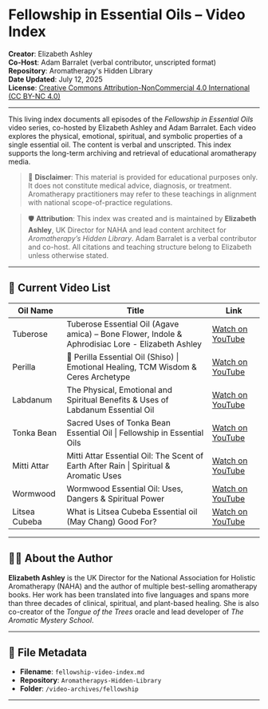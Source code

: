 # Fellowship in Essential Oils – Video Index

**Creator**: Elizabeth Ashley  
**Co-Host**: Adam Barralet (verbal contributor, unscripted format)  
**Repository**: Aromatherapy's Hidden Library  
**Date Updated**: July 12, 2025  
**License**: [Creative Commons Attribution-NonCommercial 4.0 International (CC BY-NC 4.0)](https://creativecommons.org/licenses/by-nc/4.0/)  

---

This living index documents all episodes of the *Fellowship in Essential Oils* video series, co-hosted by Elizabeth Ashley and Adam Barralet. Each video explores the physical, emotional, spiritual, and symbolic properties of a single essential oil. The content is verbal and unscripted. This index supports the long-term archiving and retrieval of educational aromatherapy media.

> 📌 **Disclaimer**: This material is provided for educational purposes only. It does not constitute medical advice, diagnosis, or treatment. Aromatherapy practitioners may refer to these teachings in alignment with national scope-of-practice regulations.

> 🛡 **Attribution**: This index was created and is maintained by **Elizabeth Ashley**, UK Director for NAHA and lead content architect for *Aromatherapy’s Hidden Library*. Adam Barralet is a verbal contributor and co-host. All citations and teaching structure belong to Elizabeth unless otherwise stated.

---

## 🌿 Current Video List

| Oil Name     | Title                                                                                         | Link                                                   |
|--------------|-----------------------------------------------------------------------------------------------|--------------------------------------------------------|
| Tuberose     | Tuberose Essential Oil (Agave amica) – Bone Flower, Indole & Aphrodisiac Lore - Elizabeth Ashley | [Watch on YouTube](https://youtu.be/5Kb0fVnx_8g)        |
| Perilla      | 🌿 Perilla Essential Oil (Shiso) \| Emotional Healing, TCM Wisdom & Ceres Archetype             | [Watch on YouTube](https://youtu.be/Xod8ZMyWCi)        |
| Labdanum     | The Physical, Emotional and Spiritual Benefits & Uses of Labdanum Essential Oil                | [Watch on YouTube](https://youtu.be/PY8PSOCuwLg)        |
| Tonka Bean   | Sacred Uses of Tonka Bean Essential Oil \| Fellowship in Essential Oils                        | [Watch on YouTube](https://youtu.be/8d6wO6G_7t8)        |
| Mitti Attar  | Mitti Attar Essential Oil: The Scent of Earth After Rain \| Spiritual & Aromatic Uses          | [Watch on YouTube](https://youtu.be/UqVGUU_SPXU)        |
| Wormwood     | Wormwood Essential Oil: Uses, Dangers & Spiritual Power                                        | [Watch on YouTube](https://youtu.be/5a994tt5gsg)        |
| Litsea Cubeba| What is Litsea Cubeba Essential oil (May Chang) Good For?                                     | [Watch on YouTube](https://youtu.be/uF0e_5jPUg8)        |

---

## 👩‍🔬 About the Author

**Elizabeth Ashley** is the UK Director for the National Association for Holistic Aromatherapy (NAHA) and the author of multiple best-selling aromatherapy books. Her work has been translated into five languages and spans more than three decades of clinical, spiritual, and plant-based healing. She is also co-creator of the *Tongue of the Trees* oracle and lead developer of *The Aromatic Mystery School*.

---

## 📁 File Metadata

- **Filename**: `fellowship-video-index.md`
- **Repository**: `Aromatherapys-Hidden-Library`
- **Folder**: `/video-archives/fellowship`

---


